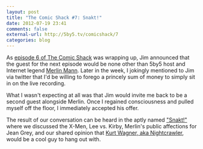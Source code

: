 ```yaml
---
layout: post
title: "The Comic Shack #7: Snakt!"
date: 2012-07-19 23:41
comments: false
external-url: http://5by5.tv/comicshack/7
categories: blog
---
```


As [episode 6 of The Comic Shack](http://5by5.tv/comicshack/6 "The Comic Shack, Episode 6") was wrapping up, Jim announced that the guest for the next episode would be none other than 5by5 host and Internet legend [Merlin Mann](http://www.merlinmann.com/ "Merlin Mann"). Later in the week, I jokingly mentioned to Jim via twitter that I'd be willing to forego a princely sum of money to simply sit in on the live recording. 

What I wasn't expecting at all was that Jim would invite me back to be a second guest alongside Merlin. Once I regained consciousness and pulled myself off the floor, I immediately accepted his offer.

The result of our conversation can be heard in the aptly named ["Snakt!"](http://5by5.tv/comicshack/7 "Snakt!") where we discussed the X-Men, Lee vs. Kirby, Merlin's public affections for Jean Grey, and our shared opinion that [Kurt Wagner, aka Nightcrawler](http://marvel.com/universe/Nightcrawler "Kurt Wagner, aka Nightcrawler"), would be a cool guy to hang out with.